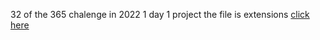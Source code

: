32 of the 365 chalenge in 2022 1 day 1 project
the file is extensions 
<a href ="https://www.youtube.com/watch?v=sZeUZjhOfgM">click here</a>
